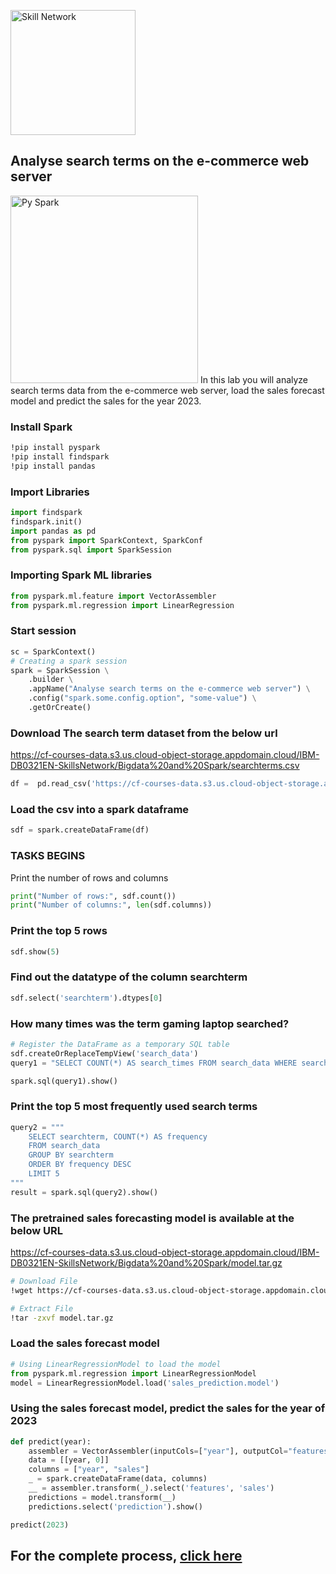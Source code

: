 <img src="https://cf-courses-data.s3.us.cloud-object-storage.appdomain.cloud/IBM-DB0321EN-SkillsNetwork/labs/module%201/images/IDSNlogo.png
" alt="Skill Network" width="200px">


## Analyse search terms on the e-commerce web server
<img src="https://www.edureka.co/blog/wp-content/uploads/2018/07/PySpark-logo-1.jpeg" alt="Py Spark" width="300px">
In this lab you will  analyze search terms data from the e-commerce web server,  load the sales forecast model and predict the sales for the year 2023.

### Install Spark
```bash
!pip install pyspark
!pip install findspark
!pip install pandas
```
### Import Libraries
```python
import findspark
findspark.init()
import pandas as pd
from pyspark import SparkContext, SparkConf
from pyspark.sql import SparkSession
```
### Importing Spark ML libraries
```python
from pyspark.ml.feature import VectorAssembler
from pyspark.ml.regression import LinearRegression
```


### Start session
```python
sc = SparkContext()
# Creating a spark session
spark = SparkSession \
    .builder \
    .appName("Analyse search terms on the e-commerce web server") \
    .config("spark.some.config.option", "some-value") \
    .getOrCreate()
```
### Download The search term dataset from the below url
https://cf-courses-data.s3.us.cloud-object-storage.appdomain.cloud/IBM-DB0321EN-SkillsNetwork/Bigdata%20and%20Spark/searchterms.csv

```python
df =  pd.read_csv('https://cf-courses-data.s3.us.cloud-object-storage.appdomain.cloud/IBM-DB0321EN-SkillsNetwork/Bigdata%20and%20Spark/searchterms.csv')
```

### Load the csv into a spark dataframe
```python
sdf = spark.createDataFrame(df)
```
### TASKS BEGINS
Print the number of rows and columns
```python
print("Number of rows:", sdf.count())
print("Number of columns:", len(sdf.columns))
```
### Print the top 5 rows
```python
sdf.show(5)
```
### Find out the datatype of the column searchterm
```python
sdf.select('searchterm').dtypes[0]
```
### How many times was the term gaming laptop searched?
```python
# Register the DataFrame as a temporary SQL table
sdf.createOrReplaceTempView('search_data')
query1 = "SELECT COUNT(*) AS search_times FROM search_data WHERE searchterm = 'gaming laptop'"

spark.sql(query1).show()
```
### Print the top 5 most frequently used search terms
```python
query2 = """
    SELECT searchterm, COUNT(*) AS frequency
    FROM search_data
    GROUP BY searchterm
    ORDER BY frequency DESC
    LIMIT 5
"""
result = spark.sql(query2).show()
```
### The pretrained sales forecasting model is available at the below URL
https://cf-courses-data.s3.us.cloud-object-storage.appdomain.cloud/IBM-DB0321EN-SkillsNetwork/Bigdata%20and%20Spark/model.tar.gz

``` bash
# Download File
!wget https://cf-courses-data.s3.us.cloud-object-storage.appdomain.cloud/IBM-DB0321EN-SkillsNetwork/Bigdata%20and%20Spark/model.tar.gz

# Extract File
!tar -zxvf model.tar.gz
```
### Load the sales forecast model
```python
# Using LinearRegressionModel to load the model
from pyspark.ml.regression import LinearRegressionModel
model = LinearRegressionModel.load('sales_prediction.model')
```
### Using the sales forecast model, predict the sales for the year of 2023
```python
def predict(year):
    assembler = VectorAssembler(inputCols=["year"], outputCol="features")
    data = [[year, 0]]
    columns = ["year", "sales"]
    _ = spark.createDataFrame(data, columns)
    __ = assembler.transform(_).select('features', 'sales')
    predictions = model.transform(__)
    predictions.select('prediction').show()

predict(2023)
```

## For the complete process, [click here](url)
